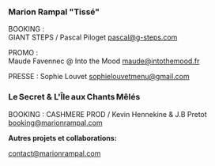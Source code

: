 <!-- contact-form></contact-form -->
### Marion Rampal  "Tissé" 
 
BOOKING :  
GIANT STEPS / Pascal Piloget 
pascal@g-steps.com

PROMO :  
Maude Favennec @ Into the Mood
maude@intothemood.fr

PRESSE :
Sophie Louvet 
sophielouvetmenu@gmail.com

### Le Secret & L'Île aux Chants Mêlés

BOOKING :
CASHMERE PROD / Kevin Hennekine & J.B Pretot
booking@marionrampal.com

**Autres projets et collaborations:**  

contact@marionrampal.com